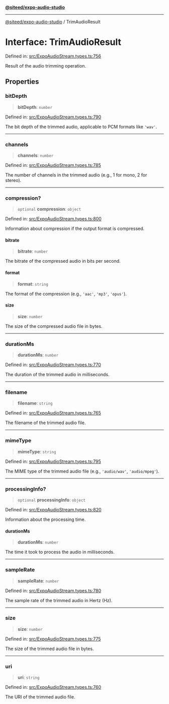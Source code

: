 [**@siteed/expo-audio-studio**](../README.md)

***

[@siteed/expo-audio-studio](../README.md) / TrimAudioResult

# Interface: TrimAudioResult

Defined in: [src/ExpoAudioStream.types.ts:756](https://github.com/deeeed/expo-audio-stream/blob/7b07755001ee12fbd6e31851daf59b90f4897232/packages/expo-audio-studio/src/ExpoAudioStream.types.ts#L756)

Result of the audio trimming operation.

## Properties

### bitDepth

> **bitDepth**: `number`

Defined in: [src/ExpoAudioStream.types.ts:790](https://github.com/deeeed/expo-audio-stream/blob/7b07755001ee12fbd6e31851daf59b90f4897232/packages/expo-audio-studio/src/ExpoAudioStream.types.ts#L790)

The bit depth of the trimmed audio, applicable to PCM formats like `'wav'`.

***

### channels

> **channels**: `number`

Defined in: [src/ExpoAudioStream.types.ts:785](https://github.com/deeeed/expo-audio-stream/blob/7b07755001ee12fbd6e31851daf59b90f4897232/packages/expo-audio-studio/src/ExpoAudioStream.types.ts#L785)

The number of channels in the trimmed audio (e.g., 1 for mono, 2 for stereo).

***

### compression?

> `optional` **compression**: `object`

Defined in: [src/ExpoAudioStream.types.ts:800](https://github.com/deeeed/expo-audio-stream/blob/7b07755001ee12fbd6e31851daf59b90f4897232/packages/expo-audio-studio/src/ExpoAudioStream.types.ts#L800)

Information about compression if the output format is compressed.

#### bitrate

> **bitrate**: `number`

The bitrate of the compressed audio in bits per second.

#### format

> **format**: `string`

The format of the compression (e.g., `'aac'`, `'mp3'`, `'opus'`).

#### size

> **size**: `number`

The size of the compressed audio file in bytes.

***

### durationMs

> **durationMs**: `number`

Defined in: [src/ExpoAudioStream.types.ts:770](https://github.com/deeeed/expo-audio-stream/blob/7b07755001ee12fbd6e31851daf59b90f4897232/packages/expo-audio-studio/src/ExpoAudioStream.types.ts#L770)

The duration of the trimmed audio in milliseconds.

***

### filename

> **filename**: `string`

Defined in: [src/ExpoAudioStream.types.ts:765](https://github.com/deeeed/expo-audio-stream/blob/7b07755001ee12fbd6e31851daf59b90f4897232/packages/expo-audio-studio/src/ExpoAudioStream.types.ts#L765)

The filename of the trimmed audio file.

***

### mimeType

> **mimeType**: `string`

Defined in: [src/ExpoAudioStream.types.ts:795](https://github.com/deeeed/expo-audio-stream/blob/7b07755001ee12fbd6e31851daf59b90f4897232/packages/expo-audio-studio/src/ExpoAudioStream.types.ts#L795)

The MIME type of the trimmed audio file (e.g., `'audio/wav'`, `'audio/mpeg'`).

***

### processingInfo?

> `optional` **processingInfo**: `object`

Defined in: [src/ExpoAudioStream.types.ts:820](https://github.com/deeeed/expo-audio-stream/blob/7b07755001ee12fbd6e31851daf59b90f4897232/packages/expo-audio-studio/src/ExpoAudioStream.types.ts#L820)

Information about the processing time.

#### durationMs

> **durationMs**: `number`

The time it took to process the audio in milliseconds.

***

### sampleRate

> **sampleRate**: `number`

Defined in: [src/ExpoAudioStream.types.ts:780](https://github.com/deeeed/expo-audio-stream/blob/7b07755001ee12fbd6e31851daf59b90f4897232/packages/expo-audio-studio/src/ExpoAudioStream.types.ts#L780)

The sample rate of the trimmed audio in Hertz (Hz).

***

### size

> **size**: `number`

Defined in: [src/ExpoAudioStream.types.ts:775](https://github.com/deeeed/expo-audio-stream/blob/7b07755001ee12fbd6e31851daf59b90f4897232/packages/expo-audio-studio/src/ExpoAudioStream.types.ts#L775)

The size of the trimmed audio file in bytes.

***

### uri

> **uri**: `string`

Defined in: [src/ExpoAudioStream.types.ts:760](https://github.com/deeeed/expo-audio-stream/blob/7b07755001ee12fbd6e31851daf59b90f4897232/packages/expo-audio-studio/src/ExpoAudioStream.types.ts#L760)

The URI of the trimmed audio file.
